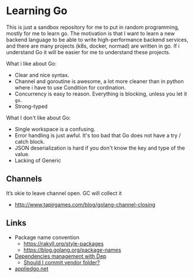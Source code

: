 # Learning Go

This is just a sandbox repository for me to put in random programming, mostly for me to learn go. The motivation is that I want to learn a new backend language to be able to write high-performance backend services, and there are many projects (k8s, docker, normad) are written in go. If i understand Go it will be easier for me to understand these projects.


What i like about Go:

  * Clear and nice syntax.
  * Channel and goroutine is awesome, a lot more cleaner than in python where i have to use Condition for cordination.
  * Concurrency is easy to reason. Everything is blocking, unless you let it `go`.
  * Strong-typed

What I don't like about Go:

  * Single workspace is a confusing.
  * Error handling is just awful. It's too bad that Go does not have a try / catch block.
  * JSON deserialization is hard if you don't know the key and type of the value.
  * Lacking of Generic

## Channels

It’s okie to leave channel open. GC will collect it

  * http://www.tapirgames.com/blog/golang-channel-closing

## Links

  * Package name convention
    * https://rakyll.org/style-packages
    * https://blog.golang.org/package-names
  * [Dependencies management with Dep](https://golang.github.io/dep)
    * [Should I commit vendor folder?](https://github.com/golang/dep/blob/master/docs/FAQ.md#should-i-commit-my-vendor-directory)
  * [appliedgo.net](https://appliedgo.net/tui/)
